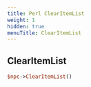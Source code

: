 ```yaml
---
title: Perl ClearItemList
weight: 1
hidden: true
menuTitle: ClearItemList
---
```

## ClearItemList
```perl
$npc->ClearItemList()
```